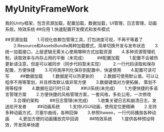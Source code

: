 # MyUnityFrameWork
我的Unity框架，包含资源加载，配置加载，数据加载，UI管理，日志管理，动画系统，特效系统
##应用
  1.快速配置开发模式和发布模式

##资源加载
　　1.可视化依赖包管理工具，打包进度可视，不再干等着了
　　2.Resource和AssetsBundle两种加载模式，简单切换开发与发布状态
　　3.统一加载接口，上层逻辑无需关心使用哪种方式加载资源
　　4.多种资源管理机制，读取效率与内存占用的平衡（未完成）
　　
##配置加载
　　1.配置不会被热更新请注意，但是可以被同步（同步代码暂未实现）
　　2.一行代码读取和保存配置，方便快捷
　　3.可将类序列化保存到配置中，快速使用
　　4.配置可读可写
　　
##数据加载
　　1.数据是可以热更新的
　　2.数据可使用默认值，可以让程序不用等策划，并且修改默认值非常方便
　　3.数据键值对方便拓展， 策划不用等程序
　　4.数据在运行时只读
　　
##UI系统(未完成)
　　1.方便快捷的多语言管理方案
　　2.方便快捷的风格管理方案，一套风格，多处公用，一次修改
　　3.合理的架构
　　
##日志管理(未完成)
　　1.收集关键日志和崩溃日志，发送给开发者
　　
##动画系统
　　1.支持UGUI动画，使用定位更精确
　　2.支持多种动画方式，贝塞尔曲线，各种回弹
　　3.参照Itween，一行代码播放各种动画
　　4,更加方便的动画播放完毕回调
　　
##特效系统
　　1.提供各种预设特效，开发简单快捷
